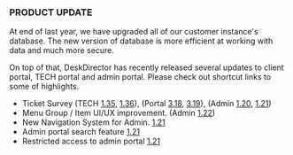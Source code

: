 ### PRODUCT UPDATE

At end of last year, we have upgraded all of our customer instance's database. The new version of database is more efficient at working with data and much more secure.

On top of that, DeskDirector has recently released several updates to client portal, TECH portal and admin portal. Please check out shortcut links to some of highlights.

* Ticket Survey (TECH [1.35](/configs/release-notes/tech/v1.35), [1.36](/configs/release-notes/tech/v1.36)), (Portal [3.18](/configs/release-notes/portal/v3.18), [3.19](/configs/release-notes/portal/v3.19)), (Admin [1.20](/configs/release-notes/admin/v1.20.1), [1.21](/configs/release-notes/admin/v1.21.1))
* Menu Group / Item UI/UX improvement. (Admin [1.22](/configs/release-notes/admin/v1.22.1))
* New Navigation System for Admin. [1.21](/configs/release-notes/admin/v1.21.1)
* Admin portal search feature [1.21](/configs/release-notes/admin/v1.21.1)
* Restricted access to admin portal [1.21](/configs/release-notes/admin/v1.21.1)
